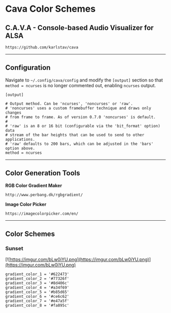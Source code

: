 # Cava Color Schemes

## C.A.V.A - Console-based Audio Visualizer for ALSA
```
https://github.com/karlstav/cava
```
___
## Configuration

Navigate to `~/.config/cava/config` and modify the `[output]` section so that `method = ncurses` is no longer commented out, enabling `ncurses` output.

```
[output]

# Output method. Can be 'ncurses', 'noncurses' or 'raw'.
# 'noncurses' uses a custom framebuffer technique and draws only changes
# from frame to frame. As of version 0.7.0 'noncurses' is default.
#
# 'raw' is an 8 or 16 bit (configurable via the 'bit_format' option) data
# stream of the bar heights that can be used to send to other applications.
# 'raw' defaults to 200 bars, which can be adjusted in the 'bars' option above.
method = ncurses
```
___
## Color Generation Tools
**RGB Color Gradient Maker**

```
http://www.perbang.dk/rgbgradient/
```

**Image Color Picker**

```
https://imagecolorpicker.com/en/
```
___
## Color Schemes

### Sunset 
[![https://imgur.com/bLw0iYU.png](https://imgur.com/bLw0iYU.png)](https://imgur.com/bLw0iYU.png)

```
gradient_color_1 = '#622473'
gradient_color_2 = '#77326f'
gradient_color_3 = '#8d406c'
gradient_color_4 = '#a34f69'
gradient_color_5 = '#b85d65'
gradient_color_6 = '#ce6c62'
gradient_color_7 = '#e47a5f'
gradient_color_8 = '#fa895c'
```
